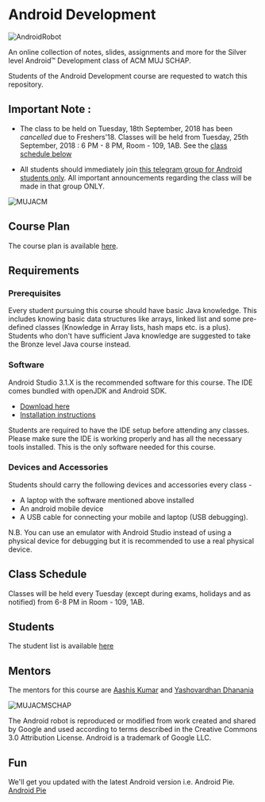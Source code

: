 # Android Development
![AndroidRobot](https://i.imgur.com/YVdS7J7.png)

An online collection of notes, slides, assignments and more for the Silver level Android&trade; Development class of ACM MUJ SCHAP.

Students of the Android Development course are requested to watch this repository.

## Important Note :

- The class to be held on Tuesday, 18th September, 2018 has been *cancelled* due to Freshers'18. Classes will be held from Tuesday, 25th September, 2018 : 6 PM - 8 PM, Room - 109, 1AB. See the [class schedule below](#class-schedule)

- All students should immediately join [this telegram group for Android students only](https://t.me/joinchat/IANWQBHwcLq89VLoBEN0eQ). All important announcements regarding the class will be made in that group ONLY.

![MUJACM](https://i.imgur.com/XuGvrWl.jpg)

## Course Plan
The course plan is available [here](https://docs.google.com/document/d/1vzLP--91q6-Qjpdv_6hQRNL8EpJoDyQzO49XvUY8ryQ/edit?usp=sharing).

## Requirements

### Prerequisites
Every student pursuing this course should have basic Java knowledge. This includes knowing basic data structures like arrays, linked list and some pre-defined classes (Knowledge in Array lists, hash maps etc. is a plus). Students who don't have sufficient Java knowledge are suggested to take the Bronze level Java course instead.

### Software
Android Studio 3.1.X is the recommended software for this course. The IDE comes bundled with openJDK and Android SDK. 
- [Download here](https://developer.android.com/studio/)
- [Installation instructions](https://developer.android.com/studio/install)    

Students are required to have the IDE setup before attending any classes. Please make sure the IDE is working properly and has all the necessary tools installed. This is the only software needed for this course.

### Devices and Accessories
Students should carry the following devices and accessories every class -
- A laptop with the software mentioned above installed
- An android mobile device
- A USB cable for connecting your mobile and laptop (USB debugging).

N.B. You can use an emulator with Android Studio instead of using a physical device for debugging but it is recommended to use a real physical device.

## Class Schedule
Classes will be held every Tuesday (except during exams, holidays and as notified) from 6-8 PM in Room - 109, 1AB.

## Students
The student list is available [here](Student%20list.md)

## Mentors
The mentors for this course are [Aashis Kumar](https://github.com/aesher9o1) and [Yashovardhan Dhanania](https://github.com/yashovardhan99)

![MUJACMSCHAP](https://i.imgur.com/wcumXBy.png)

The Android robot is reproduced or modified from work created and shared by Google and used according to terms described in the Creative Commons 3.0 Attribution License.
Android is a trademark of Google LLC.

## Fun
We'll get you updated with the latest Android version i.e. Android Pie. 
[Android Pie](https://www.xda-developers.com/files/2018/08/android-9-pie-logo-810x298_c.jpg)